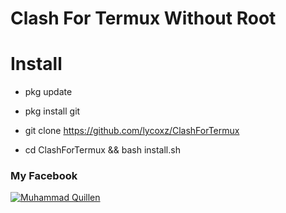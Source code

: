 # Clash For Termux Without Root

# Install
- pkg update  

- pkg install git

- git clone https://github.com/lycoxz/ClashForTermux

- cd ClashForTermux && bash install.sh


### My Facebook
[![Muhammad Quillen](https://i.ibb.co/9ckxPFK/275280701-1017928129071608-6754365807402039988-n.jpg)](https://www.facebook.com/LyCoXyZ/) 
